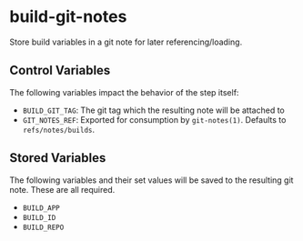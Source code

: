 # build-git-notes

Store build variables in a git note for later referencing/loading.

## Control Variables

The following variables impact the behavior of the step itself:

- `BUILD_GIT_TAG`: The git tag which the resulting note will be attached to
- `GIT_NOTES_REF`: Exported for consumption by `git-notes(1)`. Defaults to
 `refs/notes/builds`.

## Stored Variables

The following variables and their set values will be saved to the resulting git
note. These are all required.

- `BUILD_APP`
- `BUILD_ID`
- `BUILD_REPO`
